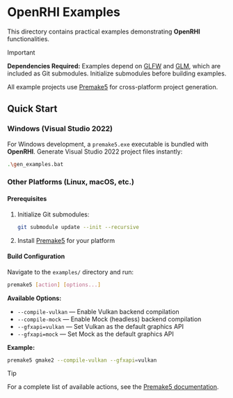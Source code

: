 # OpenRHI Examples

This directory contains practical examples demonstrating **OpenRHI** functionalities.

> [!IMPORTANT]
> **Dependencies Required:** Examples depend on [GLFW](https://github.com/glfw/glfw) and [GLM](https://github.com/g-truc/glm), which are included as Git submodules. Initialize submodules before building examples.

All example projects use [Premake5](https://premake.github.io/) for cross-platform project generation.

## Quick Start

### Windows (Visual Studio 2022)
For Windows development, a `premake5.exe` executable is bundled with **OpenRHI**. Generate Visual Studio 2022 project files instantly:

```bash
.\gen_examples.bat
```

### Other Platforms (Linux, macOS, etc.)

#### Prerequisites
1. Initialize Git submodules:
   ```bash
   git submodule update --init --recursive
   ```
2. Install [Premake5](https://premake.github.io/) for your platform

#### Build Configuration
Navigate to the `examples/` directory and run:
```bash
premake5 [action] [options...]
```

**Available Options:**
- `--compile-vulkan` — Enable Vulkan backend compilation
- `--compile-mock` — Enable Mock (headless) backend compilation  
- `--gfxapi=vulkan` — Set Vulkan as the default graphics API
- `--gfxapi=mock` — Set Mock as the default graphics API

**Example:**
```bash
premake5 gmake2 --compile-vulkan --gfxapi=vulkan
```

> [!TIP]
> For a complete list of available actions, see the [Premake5 documentation](https://premake.github.io/docs/Using-Premake/).
